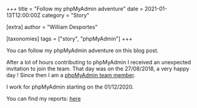 +++
title = "Follow my phpMyAdmin adventure"
date = 2021-01-13T12:00:00Z
category = "Story"

[extra]
author = "William Desportes"

[taxonomies]
tags = ["story", "phpMyAdmin"]
+++

You can follow my phpMyAdmin adventure on this blog post.

<!-- more -->

After a lot of hours contributing to phpMyAdmin I received an unexpected invitation to join the team.
That day was on the 27/08/2018, a very happy day !
Since then I am a [phpMyAdmin team member](https://phpmyadmin.net/team).

I work for phpMyAdmin starting on the 01/12/2020.

You can find my reports: [here](https://blog.williamdes.eu/tags/phpmyadmin/)
